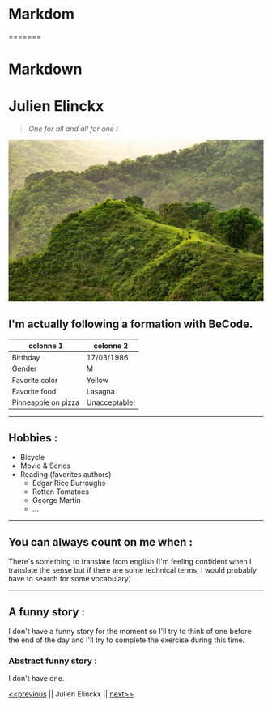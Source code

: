 # Markdom
=======
# **Markdown**

# Julien Elinckx

> *One for all and all for one !*

![Paysage](hill-6557956_1920.jpg)

## I'm actually following a formation with BeCode.

|colonne 1          |colonne 2          |
|-------------------|-------------------|
|Birthday           |17/03/1986         |
|Gender             |M                  |
|Favorite color     |Yellow             |
|Favorite food      |Lasagna            |
|Pinneapple on pizza|Unacceptable!      |

----

## Hobbies :

* Bicycle
* Movie & Series
* Reading (favorites authors)
    * Edgar Rice Burroughs
    * Rotten Tomatoes 
    * George Martin
    * ...

----

## You can always count on me when :

There's something to translate from english (I'm feeling confident when I translate the sense but if there are some technical terms, I would probably have to search for some vocabulary)

----

## A funny story :

I don't have a funny story for the moment so I'll try to think of one before the end of the day and I'll try to complete the exercise during this time.

### Abstract funny story :

I don't have one.


[<<previous](https://github.com/VincentDevi/challenge-markdown/blob/main/README.md) || Julien Elinckx || [next>>](https://github.com/FriquetLuca/challenge-markdown/blob/master/README.md)